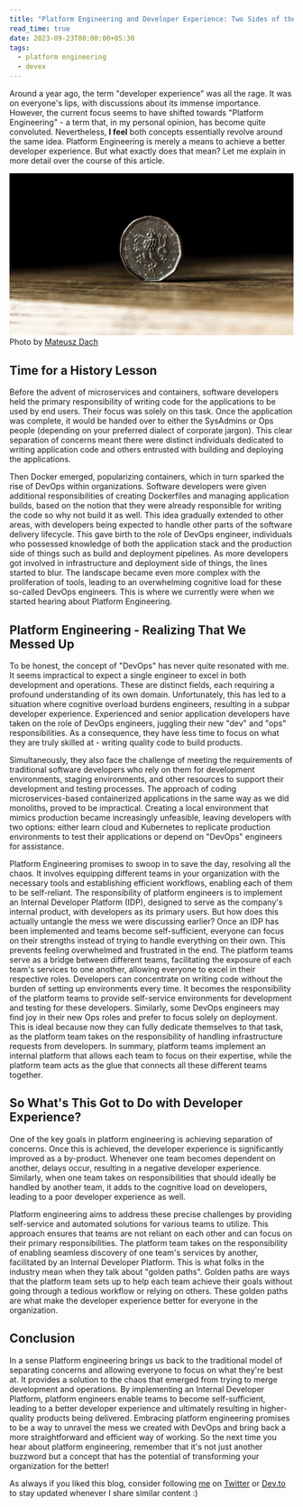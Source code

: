 ```yaml
---
title: "Platform Engineering and Developer Experience: Two Sides of the Same Coin"
read_time: true
date: 2023-09-23T00:00:00+05:30
tags:
  - platform engineering
  - devex
---
```

Around a year ago, the term "developer experience" was all the rage. It was on everyone's lips, with discussions about its immense importance. However, the current focus seems to have shifted towards "Platform Engineering" - a term that, in my personal opinion, has become quite convoluted. Nevertheless, **I feel** both concepts essentially revolve around the same idea. Platform Engineering is merely a means to achieve a better developer experience. But what exactly does that mean? Let me explain in more detail over the course of this article.

![photo of a coin](coin.jpg)
Photo by [Mateusz Dach](https://www.pexels.com/photo/silver-coin-selective-focus-photography-1431158/)

## Time for a History Lesson

Before the advent of microservices and containers, software developers held the primary responsibility of writing code for the applications to be used by end users. Their focus was solely on this task. Once the application was complete, it would be handed over to either the SysAdmins or Ops people (depending on your preferred dialect of corporate jargon). This clear separation of concerns meant there were distinct individuals dedicated to writing application code and others entrusted with building and deploying the applications.

Then Docker emerged, popularizing containers, which in turn sparked the rise of DevOps within organizations. Software developers were given additional responsibilities of creating Dockerfiles and managing application builds, based on the notion that they were already responsible for writing the code so why not build it as well. This idea gradually extended to other areas, with developers being expected to handle other parts of the software delivery lifecycle. This gave birth to the role of DevOps engineer, individuals who possessed knowledge of both the application stack and the production side of things such as build and deployment pipelines. As more developers got involved in infrastructure and deployment side of things, the lines started to blur. The landscape became even more complex with the proliferation of tools, leading to an overwhelming cognitive load for these so-called DevOps engineers. This is where we currently were when we started hearing about Platform Engineering.

## Platform Engineering - Realizing That We Messed Up

To be honest, the concept of "DevOps" has never quite resonated with me. It seems impractical to expect a single engineer to excel in both development and operations. These are distinct fields, each requiring a profound understanding of its own domain. Unfortunately, this has led to a situation where cognitive overload burdens engineers, resulting in a subpar developer experience. Experienced and senior application developers have taken on the role of DevOps engineers, juggling their new "dev" and "ops" responsibilities. As a consequence, they have less time to focus on what they are truly skilled at - writing quality code to build products. 

Simultaneously, they also face the challenge of meeting the requirements of traditional software developers who rely on them for development environments, staging environments, and other resources to support their development and testing processes. The approach of coding microservices-based containerized applications in the same way as we did monoliths, proved to be impractical. Creating a local environment that mimics production became increasingly unfeasible, leaving developers with two options: either learn cloud and Kubernetes to replicate production environments to test their applications or depend on "DevOps" engineers for assistance.

Platform Engineering promises to swoop in to save the day, resolving all the chaos. 
It involves equipping different teams in your organization with the necessary tools and establishing efficient workflows, enabling each of them to be self-reliant. The responsibility of platform engineers is to implement an Internal Developer Platform (IDP), designed to serve as the company's internal product, with developers as its primary users. But how does this actually untangle the mess we were discussing earlier?
Once an IDP has been implemented and teams become self-sufficient, everyone can focus on their strengths instead of trying to handle everything on their own. This prevents feeling overwhelmed and frustrated in the end. The platform teams serve as a bridge between different teams, facilitating the exposure of each team's services to one another, allowing everyone to excel in their respective roles. Developers can concentrate on writing code without the burden of setting up environments every time. It becomes the responsibility of the platform teams to provide self-service environments for development and testing for these developers. Similarly, some DevOps engineers may find joy in their new Ops roles and prefer to focus solely on deployment. This is ideal because now they can fully dedicate themselves to that task, as the platform team takes on the responsibility of handling infrastructure requests from developers. In summary, platform teams implement an internal platform that allows each team to focus on their expertise, while the platform team acts as the glue that connects all these different teams together.

## So What's This Got to Do with Developer Experience?

One of the key goals in platform engineering is achieving separation of concerns. Once this is achieved, the developer experience is significantly improved as a by-product. Whenever one team becomes dependent on another, delays occur, resulting in a negative developer experience. Similarly, when one team takes on responsibilities that should ideally be handled by another team, it adds to the cognitive load on developers, leading to a poor developer experience as well.

Platform engineering aims to address these precise challenges by providing self-service and automated solutions for various teams to utilize. This approach ensures that teams are not reliant on each other and can focus on their primary responsibilities. The platform team takes on the responsibility of enabling seamless discovery of one team's services by another, facilitated by an Internal Developer Platform. This is what folks in the industry mean when they talk about "golden paths". Golden paths are ways that the platform team sets up to help each team achieve their goals without going through a tedious workflow or relying on others. These golden paths are what make the developer experience better for everyone in the organization.

## Conclusion

In a sense Platform engineering brings us back to the traditional model of separating concerns and allowing everyone to focus on what they're best at. It provides a solution to the chaos that emerged from trying to merge development and operations. By implementing an Internal Developer Platform, platform engineers enable teams to become self-sufficient, leading to a better developer experience and ultimately resulting in higher-quality products being delivered. Embracing platform engineering promises to be a way to unravel the mess we created with DevOps and bring back a more straightforward and efficient way of working. So the next time you hear about platform engineering, remember that it's not just another buzzword but a concept that has the potential of transforming your organization for the better!

As always if you liked this blog, consider following [me](https://arshsharma.com/) on [Twitter](https://twitter.com/RinkiyaKeDad) or [Dev.to](https://dev.to/rinkiyakedad) to stay updated whenever I share similar content :)
